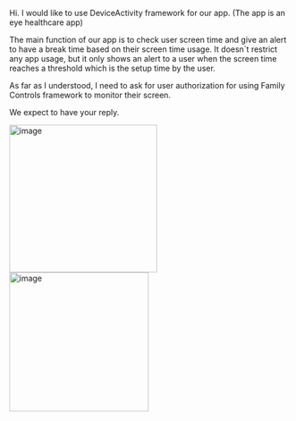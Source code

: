 Hi. I would like to use DeviceActivity framework for our app. (The app is an eye healthcare app)

The main function of our app is to check user screen time and give an alert to have a break time based on their screen time usage. 
It doesn`t restrict any app usage, but it only shows an alert to a user when the screen time reaches a threshold which is the setup time by the user. 

As far as I understood, I need to ask for user authorization for using Family Controls framework to monitor their screen. 

We expect to have your reply.

<img width="264" alt="image" src="https://user-images.githubusercontent.com/63656142/223705792-ba9e9426-3608-466d-b63c-feec56679631.png">

<img width="249" alt="image" src="https://user-images.githubusercontent.com/63656142/223705891-bca22e04-794f-40d6-af23-fba74dea9211.png">

